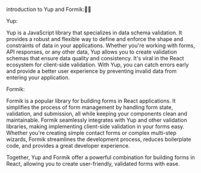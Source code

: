 introduction to Yup and Formik:🚀🚀

Yup:

Yup is a JavaScript library that specializes in data schema validation. It provides a robust and flexible way to define and enforce the shape and constraints of data in your applications. Whether you're working with forms, API responses, or any other data, Yup allows you to create validation schemas that ensure data quality and consistency. It's viral in the React ecosystem for client-side validation. With Yup, you can catch errors early and provide a better user experience by preventing invalid data from entering your application.

Formik:

Formik is a popular library for building forms in React applications. It simplifies the process of form management by handling form state, validation, and submission, all while keeping your components clean and maintainable. Formik seamlessly integrates with Yup and other validation libraries, making implementing client-side validation in your forms easy. Whether you're creating simple contact forms or complex multi-step wizards, Formik streamlines the development process, reduces boilerplate code, and provides a great developer experience.

Together, Yup and Formik offer a powerful combination for building forms in React, allowing you to create user-friendly, validated forms with ease.
